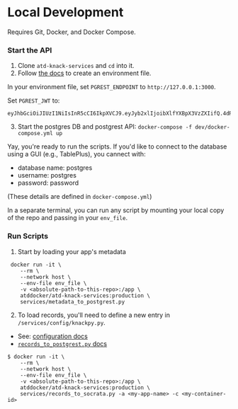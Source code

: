 # Local Development

Requires Git, Docker, and Docker Compose.


### Start the API

1. Clone `atd-knack-services` and `cd` into it.
2. Follow [the docs](https://github.com/cityofaustin/atd-knack-services#auth--environmental-variables) to create an environment file.

In your environment file, set `PGREST_ENDPOINT` to `http://127.0.0.1:3000`.

Set `PGREST_JWT` to:
```
eyJhbGciOiJIUzI1NiIsInR5cCI6IkpXVCJ9.eyJyb2xlIjoibXlfYXBpX3VzZXIifQ.4dRa7CiDQUxDmnHkRBBAfZ2qSfAgQXz97AahDAU7IAg
```

3. Start the postgres DB and postgrest API: `docker-compose -f dev/docker-compose.yml up`

Yay, you're ready to run the scripts. If you'd like to connect to the database using a GUI (e.g., TablePlus), you cannect with:

- database name: postgres
- username: postgres
- password: password

(These details are defined in `docker-compose.yml`)

In a separate terminal, you can run any script by mounting your local copy of the repo and passing in your `env_file`.

### Run Scripts

1. Start by loading your app's metadata

```
 docker run -it \
    --rm \
    --network host \
    --env-file env_file \
    -v <absolute-path-to-this-repo>:/app \
    atddocker/atd-knack-services:production \
    services/metadata_to_postgrest.py
```


2. To load records, you'll need to define a new entry in `/services/config/knackpy.py`.

- See: [configuration docs](https://github.com/cityofaustin/atd-knack-services#configuration)
- [`records_to_postgrest.py` docs](https://github.com/cityofaustin/atd-knack-services#load-knack-records-to-postgres)

```
$ docker run -it \
    --rm \
    --network host \
    --env-file env_file \
    -v <absolute-path-to-this-repo>:/app \
    atddocker/atd-knack-services:production \
    services/records_to_socrata.py -a <my-app-name> -c <my-container-id>
```

